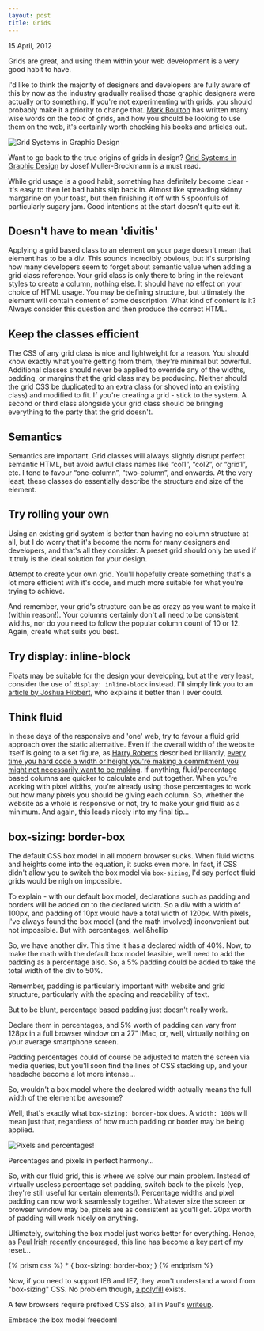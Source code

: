 ```yaml
---
layout: post
title: Grids
---
```

<p class="post-meta">15 April, 2012</p>
<p class="intro-paragraph">Grids are great, and using them within your web development is a very good habit to have.</p>
<p>I'd like to think the majority of designers and developers are fully aware of this by now as the industry gradually realised those graphic designers were actually onto something. If you're not experimenting with grids, you should probably make it a priority to change that. <a title="Mark Boulton" href="http://www.markboulton.co.uk/">Mark Boulton</a> has written many wise words on the topic of grids, and how you should be looking to use them on the web, it's certainly worth checking his books and articles out.</p>
<img src="http://designedbyjack.com/wp-content/uploads/2012/06/gridsystemsingraphicdesign.jpg" alt="Grid Systems in Graphic Design" class="full-width-image" />
<p class="caption">Want to go back to the true origins of grids in design? <a title="Grid Systems in Graphic Design" href="http://www.amazon.co.uk/Grid-Systems-Graphic-Design-Typographers/dp/3721201450">Grid Systems in Graphic Design</a> by Josef Muller-Brockmann is a must read.</p>
<p>While grid usage is a good habit, something has definitely become clear - it's easy to then let bad habits slip back in. Almost like spreading skinny margarine on your toast, but then finishing it off with 5 spoonfuls of particularly sugary jam. Good intentions at the start doesn't quite cut it.</p>
<h2>Doesn't have to mean 'divitis'</h2>
<p>Applying a grid based class to an element on your page doesn't mean that element has to be a div. This sounds incredibly obvious, but it's surprising how many developers seem to forget about semantic value when adding a grid class reference. Your grid class is only there to bring in the relevant styles to create a column, nothing else. It should have no effect on your choice of HTML usage. You may be defining structure, but ultimately the element will contain content of some description. What kind of content is it? Always consider this question and then produce the correct HTML.</p>
<h2>Keep the classes efficient</h2>
<p>The CSS of any grid class is nice and lightweight for a reason. You should know exactly what you're getting from them, they're minimal but powerful. Additional classes should never be applied to override any of the widths, padding, or margins that the grid class may be producing. Neither should the grid CSS be duplicated to an extra class (or shoved into an existing class) and modified to fit. If you're creating a grid - stick to the system. A second or third class alongside your grid class should be bringing everything to the party that the grid doesn't.</p>
<h2>Semantics</h2>
<p>Semantics are important. Grid classes will always slightly disrupt perfect semantic HTML, but avoid awful class names like &ldquo;col1&rdquo;, &ldquo;col2&rdquo;, or &ldquo;grid1&rdquo;, etc. I tend to favour &ldquo;one-column&rdquo;, &ldquo;two-column&rdquo;, and onwards. At the very least, these classes do essentially describe the structure and size of the element.</p>
<h2>Try rolling your own</h2>
<p>Using an existing grid system is better than having no column structure at all, but I do worry that it's become the norm for many designers and developers, and that's all they consider. A preset grid should only be used if it truly is the ideal solution for your design.</p>
<p>Attempt to create your own grid. You'll hopefully create something that's a lot more efficient with it's code, and much more suitable for what you're trying to achieve.</p>
<p>And remember, your grid's structure can be as crazy as you want to make it (within reason!). Your columns certainly don't all need to be consistent widths, nor do you need to follow the popular column count of 10 or 12. Again, create what suits you best.</p>
<h2>Try display: inline-block</h2>
<p>Floats may be suitable for the design your developing, but at the very least, consider the use of <code class="language-markup">display: inline-block</code> instead. I'll simply link you to an <a title="Time for inline-block?" href="http://joshnh.com/2012/02/why-you-should-use-inline-block-when-positioning-elements/">article by Joshua Hibbert</a>, who explains it better than I ever could.</p>
<h2>Think fluid</h2>
<p>In these days of the responsive and 'one' web, try to favour a fluid grid approach over the static alternative. Even if the overall width of the website itself is going to a set figure, as <a title="Harry Roberts" href="http://csswizardry.com/">Harry Roberts</a> described brilliantly, <a title="Harry Roberts on The Pastry Box Project" href="http://the-pastry-box-project.net/harry-roberts/2012-january-26/">every time you hard code a width or height you're making a commitment you might not necessarily want to be making</a>. If anything, fluid/percentage based columns are quicker to calculate and put together. When you're working with pixel widths, you're already using those percentages to work out how many pixels you should be giving each column. So, whether the website as a whole is responsive or not, try to make your grid fluid as a minimum. And again, this leads nicely into my final tip&hellip;</p>
<h2>box-sizing: border-box</h2>
<p>The default CSS box model in all modern browser sucks. When fluid widths and heights come into the equation, it sucks even more. In fact, if CSS didn't allow you to switch the box model via <code class="language-markup">box-sizing</code>, I'd say perfect fluid grids would be nigh on impossible.</p>
<p>To explain - with our default box model, declarations such as padding and borders will be added on to the declared width. So a div with a width of 100px, and padding of 10px would have a total width of 120px. With pixels, I've always found the box model (and the math involved) inconvenient but not impossible. But with percentages, well&hellip</p>
<p>So, we have another div. This time it has a declared width of 40%. Now, to make the math with the default box model feasible, we'll need to add the padding as a percentage also. So, a 5% padding could be added to take the total width of the div to 50%.</p>
<p>Remember, padding is particularly important with website and grid structure, particularly with the spacing and readability of text.</p>
<p>But to be blunt, percentage based padding just doesn't really work.</p>
<p>Declare them in percentages, and 5% worth of padding can vary from 128px in a full browser window on a 27" iMac, or, well, virtually nothing on your average smartphone screen.</p>
<p>Padding percentages could of course be adjusted to match the screen via media queries, but you'll soon find the lines of CSS stacking up, and your headache become a lot more intense&hellip;</p>
<p>So, wouldn't a box model where the declared width actually means the full width of the element be awesome?</p>
<p>Well, that's exactly what <code class="language-markup">box-sizing: border-box</code> does. A <code class="language-markup">width: 100%</code> will mean just that, regardless of how much padding or border may be being applied.</p>
<img src="http://designedbyjack.com/wp-content/uploads/2012/06/percentagepixel-harmony-1.jpg" alt="Pixels and percentages!" />
<p class="caption">Percentages and pixels in perfect harmony&hellip;</p>
<p>So, with our fluid grid, this is where we solve our main problem. Instead of virtually useless percentage set padding, switch back to the pixels (yep, they're still useful for certain elements!). Percentage widths and pixel padding can now work seamlessly together. Whatever size the screen or browser window may be, pixels are as consistent as you'll get. 20px worth of padding will work nicely on anything.</p>
<p>Ultimately, switching the box model just works better for everything. Hence, as <a title="Paul Irish on Box Sizing" href="http://paulirish.com/2012/box-sizing-border-box-ftw/">Paul Irish recently encouraged</a>, this line has become a key part of my reset&hellip;</p>
{% prism css %}
* { box-sizing: border-box; }
{% endprism %}
<p>Now, if you need to support IE6 and IE7, they won't understand a word from "box-sizing" CSS. No problem though, <a title="Box Sixing Polyfill" href="https://github.com/Schepp/box-sizing-polyfill">a polyfill</a> exists.</p>
<p>A few browsers require prefixed CSS also, all in Paul's <a title="Paul Irish on Box Sizing" href="http://paulirish.com/2012/box-sizing-border-box-ftw/">writeup</a>.</p>
<p>Embrace the box model freedom!</p>